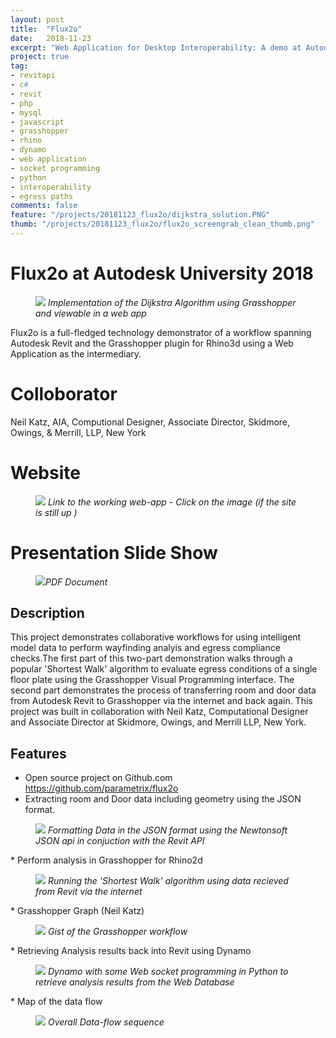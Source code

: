 ```yaml
---
layout: post
title:  "Flux2o"
date:   2018-11-23
excerpt: "Web Application for Desktop Interoperability: A demo at Autodesk University 2018, Las Vegas"
project: true
tag:
- revitapi
- c#
- revit
- php
- mysql
- javascript
- grasshopper
- rhino
- dynamo
- web application
- socket programming
- python
- interoperability
- egress paths
comments: false
feature: "/projects/20181123_flux2o/dijkstra_solution.PNG"
thumb: "/projects/20181123_flux2o/flux2o_screengrab_clean_thumb.png"
---
```


# Flux2o at Autodesk University 2018
<figure>
<a href="/projects/20181123_flux2o/dijkstra_solution.PNG"><img src="/projects/20181123_flux2o/flux2o_screengrab_clean.PNG"></a>
<figurecaption><i>Implementation of the Dijkstra Algorithm using Grasshopper and viewable in a web app</i></figurecaption>
</figure>
Flux2o is a full-fledged technology demonstrator of a workflow spanning Autodesk Revit and the Grasshopper plugin for Rhino3d using a Web Application as the intermediary.

# Colloborator
Neil Katz, AIA, Computional Designer, Associate Director, Skidmore, Owings, & Merrill, LLP, New York

# Website
<figure>
<a href="http://flux2o.ml" target="_blank"><img src="/projects/20181123_flux2o/flux2o_screengrab_browser.PNG"></a>
<figurecaption><i>Link to the working web-app - Click on the image  (if the site is still up )</i></figurecaption>
</figure>

# Presentation Slide Show
<figure>
 <a href="/projects/20181123_flux2o/Class_Presentation_AS227086_Programming_Intelligent_Wayfinding_and_Egress_Planning_Neil_Katz.pdf
" target="_blank"><img src="/projects/20181123_flux2o/presentation_page.png"></a><figurecaption><i>PDF Document</i><figurecaption>
</figure>

## Description
This project demonstrates collaborative workflows for using intelligent model data to perform wayfinding analyis and egress compliance checks.The first part of this two-part demonstration walks through a popular 'Shortest Walk' algorithm to evaluate egress conditions of a single floor plate using the Grasshopper Visual Programming interface. The second part demonstrates the process of transferring room and door data from Autodesk Revit to Grasshopper via the internet and back again. 
This project was built in collaboration with Neil Katz, Computational Designer and Associate Director at Skidmore, Owings, and Merrill LLP, New York.

## Features
* Open source project on Github.com <a href="https://github.com/parametrix/flux2o" target="_blank">https://github.com/parametrix/flux2o</a>
* Extracting room and Door data including geometry using the JSON format.
<figure>
<a href="/projects/20181123_flux2o/data_formatting.png"><img src="/projects/20181123_flux2o/data_formatting.png"></a>
<figurecaption><i>Formatting Data in the JSON format using the Newtonsoft JSON api in conjuction with the Revit API</i></figurecaption>
</figure>
* Perform analysis in Grasshopper for Rhino2d
<figure>
<a href="/projects/20181123_flux2o/dijkstra_floorplate.PNG"><img src="/projects/20181123_flux2o/dijkstra_floorplate.PNG"></a>
<figurecaption><i>Running the 'Shortest Walk' algorithm using data recieved from Revit via the internet</i></figurecaption>
</figure>
* Grasshopper Graph (Neil Katz)
<figure>
<a href="/projects/20181123_flux2o/dijkstra_workflow.PNG"><img src="/projects/20181123_flux2o/dijkstra_workflow.PNG"></a>
<figurecaption><i>Gist of the Grasshopper workflow</i></figurecaption>
</figure>
* Retrieving Analysis results back into Revit using Dynamo
<figure>
<a href="/projects/20181123_flux2o/dynamo_retrival.png"><img src="/projects/20181123_flux2o/dynamo_retrival.png"></a>
<figurecaption><i>Dynamo with some Web socket programming in Python to retrieve analysis results from the Web Database</i></figurecaption>
</figure>
* Map of the data flow
<figure>
<a href="/projects/20181123_flux2o/data_flow.png"><img src="/projects/20181123_flux2o/data_flow.png"></a>
<figurecaption><i>Overall Data-flow sequence</i></figurecaption>
</figure>
